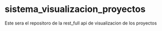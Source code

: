 # sistema_visualizacion_proyectos
 Este sera el repositoro de la rest_full api de visualizacion de los proyectos
